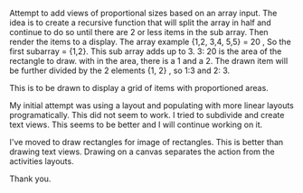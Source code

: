 Attempt to add views of proportional sizes based on an array input.
The idea is to create a recursive function that will split the array in half and continue to do so until there are 2 or less items in the sub array.
Then render the items to a display. The array example {1,2,   3,4,   5,5} = 20 , So the first subarray = {1,2}. This sub array adds up to 3. 
3: 20 is the area of the rectangle to draw. 
with in the area, there is a 1 and a 2. 
The drawn item will be further divided by the 2 elements {1, 2} , so 1:3 and 2: 3.

This is to be drawn to display a grid of items with proportioned areas.

My initial attempt was using a layout and populating with more linear layouts programatically. This did not seem to work.
I tried to subdivide and create text views. This seems to be better and I will continue working on it. 

I've moved to draw rectangles for image of rectangles. This is better than drawing text views. Drawing on a canvas separates the action from the activities layouts. 

Thank you.
